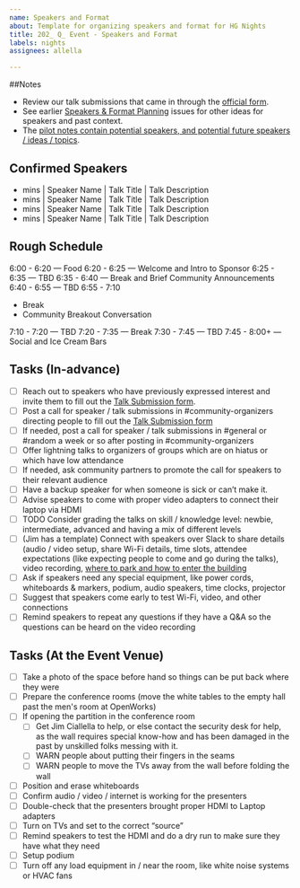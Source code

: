```yaml
---
name: Speakers and Format
about: Template for organizing speakers and format for HG Nights
title: 202_ Q_ Event - Speakers and Format
labels: nights
assignees: allella

---
```


##Notes
- Review our talk submissions that came in through the [official form](https://hackgreenville.com/hg-nights). 
- See earlier [Speakers & Format Planning](https://github.com/hackgvl/nights/issues?q=speakers+format+in%3Atitle+is%3Aissue) issues for other ideas for speakers and past context.
- The [pilot notes contain potential speakers, and potential future speakers / ideas / topics](https://docs.google.com/document/d/106st3E4nNViZhedZ6N2ZJE9W0J_wvN0-0VmZjQftio0/edit#heading=h.5kzk7h2e7g65).

## Confirmed Speakers

- mins  | Speaker Name | Talk Title | Talk Description
- mins  | Speaker Name | Talk Title | Talk Description
- mins  | Speaker Name | Talk Title | Talk Description
- mins  | Speaker Name | Talk Title | Talk Description


## Rough Schedule

6:00 - 6:20 — Food
6:20 - 6:25 — Welcome and Intro to Sponsor
6:25 - 6:35 — TBD
6:35 - 6:40 — Break and Brief Community Announcements
6:40 - 6:55 — TBD
6:55 - 7:10

- Break
- Community Breakout Conversation

7:10 - 7:20 — TBD
7:20 - 7:35 — Break
7:30 - 7:45 — TBD
7:45 - 8:00+ — Social and Ice Cream Bars


## Tasks (In-advance)
- [ ] Reach out to speakers who have previously expressed interest and invite them to fill out the [Talk Submission form](https://forms.gle/gudqeQwpjQmR7QLV6).
- [ ] Post a call for speaker / talk submissions in #community-organizers directing people to fill out the [Talk Submission form](https://forms.gle/gudqeQwpjQmR7QLV6)
- [ ] If needed, post a call for speaker / talk submissions in #general or #random a week or so after posting in #community-organizers
- [ ] Offer lightning talks to organizers of groups which are on hiatus or which have low attendance
- [ ] If needed, ask community partners to promote the call for speakers to their relevant audience
- [ ] Have a backup speaker for when someone is sick or can’t make it.
- [ ] Advise speakers to come with proper video adapters to connect their laptop via HDMI
- [ ] TODO Consider grading the talks on skill / knowledge level: newbie, intermediate, advanced and having a mix of different levels
- [ ] (Jim has a template) Connect with speakers over Slack to share details (audio / video setup, share Wi-Fi details, time slots, attendee expectations (like expecting people to come and go during the talks), video recording, [where to park and how to enter the building](https://joinopenworks.com/guest-access)
- [ ] Ask if speakers need any special equipment, like power cords, whiteboards & markers, podium, audio speakers, time clocks, projector
- [ ] Suggest that speakers come early to test Wi-Fi, video, and other connections
- [ ] Remind speakers to repeat any questions if they have a Q&A so the questions can be heard on the video recording

## Tasks (At the Event Venue)
- [ ] Take a photo of the space before hand so things can be put back where they were
- [ ] Prepare the conference rooms (move the white tables to the empty hall past the men's room at OpenWorks)
- [ ] If opening the partition in the conference room
  - [ ] Get Jim Ciallella to help, or else contact the security desk for help, as the wall requires special know-how and has been damaged in the past by unskilled folks messing with it.
  - [ ] WARN people about putting their fingers in the seams
  - [ ] WARN people to move the TVs away from the wall before folding the wall
- [ ] Position and erase whiteboards
- [ ] Confirm audio / video / internet is working for the presenters
- [ ] Double-check that the presenters brought proper HDMI to Laptop adapters
- [ ] Turn on TVs and set to the correct “source”
- [ ] Remind speakers to test the HDMI and do a dry run to make sure they have what they need
- [ ] Setup podium
- [ ] Turn off any load equipment in / near the room, like white noise systems or HVAC fans

